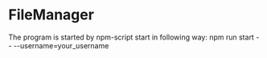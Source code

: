 # FileManager

The program is started by npm-script start in following way:
npm run start -- --username=your_username